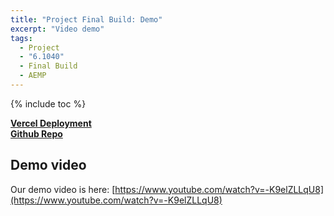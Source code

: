 ```yaml
---
title: "Project Final Build: Demo"
excerpt: "Video demo"
tags:
  - Project
  - "6.1040"
  - Final Build
  - AEMP
---
```


{% include toc %}

[**Vercel Deployment**](https://fridge-check.vercel.app/#/)  
[**Github Repo**](https://github.com/Pujabalaji/fridge-check)  

## Demo video
Our demo video is here:  [https://www.youtube.com/watch?v=-K9elZLLqU8](https://www.youtube.com/watch?v=-K9elZLLqU8)